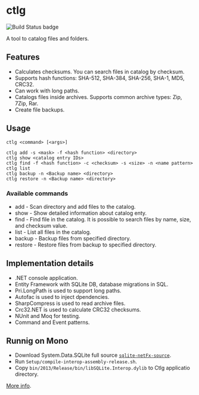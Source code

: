 # ctlg
![Build Status badge](https://ersh.visualstudio.com/_apis/public/build/definitions/c9754d86-e84f-486e-a3b3-f7f42d31c01d/1/badge)

A tool to catalog files and folders.

## Features
 - Calculates checksums. You can search files in catalog by checksum.
 - Supports hash functions: SHA-512, SHA-384, SHA-256, SHA-1, MD5, CRC32. 
 - Can work with long paths. 
 - Catalogs files inside archives. Supports common archive types: Zip, 7Zip, Rar.
 - Create file backups.

## Usage

    ctlg <command> [<args>]

    ctlg add -s <mask> -f <hash function> <directory>
    ctlg show <catalog entry IDs>
    ctlg find -f <hash function> -c <checksum> -s <size> -n <name pattern>
    ctlg list
    ctlg backup -n <Backup name> <directory>
    ctlg restore -n <Backup name> <directory>

### Available commands

 - add - Scan directory and add files to the catalog.
 - show - Show detailed information about catalog enty.
 - find - Find file in the catalog. It is possible to search files by name, size, and checksum value.
 - list - List all files in the catalog.
 - backup - Backup files from specified directory.
 - restore - Restore files from backup to specified directory.

## Implementation details

 - .NET console application. 
 - Entity Framework with SQLite DB, database migrations in SQL.
 - Pri.LongPath is used to support long paths.
 - Autofac is used to inject dpendencies.
 - SharpCompress is used to read archive files.
 - Crc32.NET is used to calculate CRC32 checksums.
 - NUnit and Moq for testing.
 - Command and Event patterns.

## Runnig on Mono

 - Download System.Data.SQLite full source [`sqlite-netFx-source`](https://system.data.sqlite.org/index.html/doc/trunk/www/downloads.wiki).
 - Run `Setup/compile-interop-assembly-release.sh`.
 - Copy `bin/2013/Release/bin/libSQLite.Interop.dylib` to Ctlg applicatio directory.

 [More info](https://stackoverflow.com/a/43173220/5642735).
